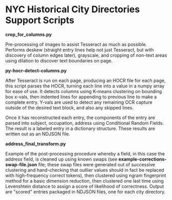# NYC Historical City Directories Support Scripts

**crop_for_columns.py**

Pre-processing of images to assist Tesseract as much as possible. Performs deskew (straight entry lines help not just Tesseract, but with discovery of column edges later), grayscale, and cropping of non-text areas using dilation to discover text boundaries on page.

**py-hocr-detect-columns.py**

After Tesseract is run on each page, producing an HOCR file for each page, this script parses the HOCR, turning each line into a value in a numpy array for ease of use. It detects columns using K-means clustering on bounding box x-vals, then indented lines for appending to previous line to make a complete entry. Y-vals are used to detect any remaining OCR capture outside of the desired text block, and also any skipped lines.

Once it has reconstructed each entry, the components of the entry are parsed into subject, occupation, address using Conditional Random Fields. The result is a labeled entry in a dictionary structure. These results are written out as an NDJSON file.

**address_final_transform.py**

Example of the post-processing procedure whereby a field, in this case the address field, is cleaned up using known swaps (see **example-corrections-swap-file.json** file; these swap files were generated out of successive clustering and hand-checking that outlier values should in fact be replaced with high-frequency correct tokens), then clustered using ngram fingerprint method for a basic dimension reduction, then clustered one last time using Levenshtein distance to assign a score of likelihood of correctness. Output are "scored" entries packaged in NDJSON files, one for each city directory.
